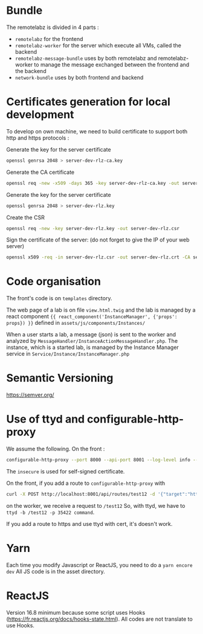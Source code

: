 # Bundle
The remotelabz is divided in 4 parts :

- `remotelabz` for the frontend
- `remotelabz-worker` for the server which execute all VMs, called the backend
- `remotelabz-message-bundle` uses by both remotelabz and remotelabz-worker to manage the message exchanged between the frontend and the backend
- `network-bundle` uses by both frontend and backend

# Certificates generation for local development

To develop on own machine, we need to build certificate to support both http and https protocols :

Generate the key for the server certificate
``` bash
openssl genrsa 2048 > server-dev-rlz-ca.key
```

Generate the CA certificate
``` bash
openssl req -new -x509 -days 365 -key server-dev-rlz-ca.key -out server-dev-rlz-ca.crt
```

Generate the key for the server certificate
``` bash
openssl genrsa 2048 > server-dev-rlz.key
```

Create the CSR
``` bash
openssl req -new -key server-dev-rlz.key -out server-dev-rlz.csr
```

Sign the certificate of the server: (do not forget to give the IP of your web server)
``` bash
openssl x509 -req -in server-dev-rlz.csr -out server-dev-rlz.crt -CA server-dev-rlz-ca.crt -CAkey server-dev-rlz-ca.key -CAcreateserial -CAserial server-dev-rlz-ca-serial.srl
```

# Code organisation
The front's code is on ```templates``` directory.

The web page of a lab is on file ```view.html.twig``` and the lab is managed by a react component ```{{ react_component('InstanceManager', {'props': props}) }}``` defined in ```assets/js/components/Instances/```

When a user starts a lab, a message (json) is sent to the worker and analyzed by ```MessageHandler/InstanceActionMessageHandler.php```. The instance, which is a started lab, is managed by the Instance Manager service in ```Service/Instance/InstanceManager.php```

# Semantic Versioning

https://semver.org/

# Use of ttyd and configurable-http-proxy

We assume the following.
On the front :
```bash
configurable-http-proxy --port 8000 --api-port 8001 --log-level info --ssl-key /etc/apache2/RemoteLabz-WebServer.key --ssl-cert /etc/apache2/RemoteLabz-WebServer.crt --insecure 1 --proxy-timeout 3600 --ip 0.0.0.0 --api-ip 0.0.0.0
```
The `insecure` is used for self-signed certificate.

On the front, if you add a route to `configurable-http-proxy` with 
```bash
curl -X POST http://localhost:8001/api/routes/test12 -d '{"target":"http://192.168.11.132:35422"}'
```
on the worker, we receive a request to `/test12` So, with ttyd, we have to `ttyd -b /test12 -p 35422 command`.

If you add a route to https and use ttyd with cert, it's doesn't work.

# Yarn 

Each time you modify Javascript or ReactJS, you need to do a `yarn encore dev` All JS code is in the asset directory.

# ReactJS

Version 16.8 minimum because some script uses Hooks (https://fr.reactjs.org/docs/hooks-state.html). All codes are not translate to use Hooks.